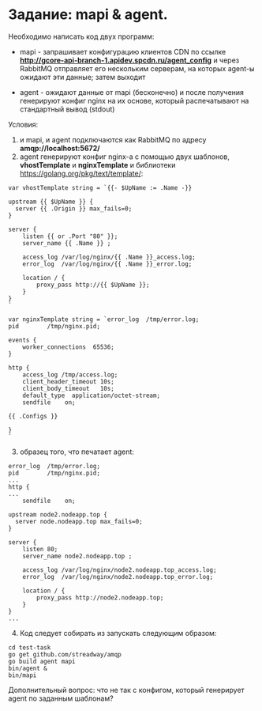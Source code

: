 # Задание: mapi & agent.

Необходимо написать код двух программ:
* mapi - запрашивает конфигурацию клиентов CDN по ссылке **http://gcore-api-branch-1.apidev.spcdn.ru/agent_config** и 
  через RabbitMQ отправляет его нескольким серверам, на которых agent-ы ожидают эти данные; затем выходит

* agent - ожидают данные от mapi (бесконечно) и после получения генерируют конфиг nginx на их основе, который распечатывают на стандартный вывод (stdout)

Условия:
 1. и mapi, и agent подключаются как RabbitMQ по адресу **amqp://localhost:5672/**
 1. agent генерируют конфиг nginx-а с помощью двух шаблонов, **vhostTemplate** и **nginxTemplate** и библиотеки https://golang.org/pkg/text/template/:

```
var vhostTemplate string = `{{- $UpName := .Name -}}

upstream {{ $UpName }} {
  server {{ .Origin }} max_fails=0;
}

server {
    listen {{ or .Port "80" }};
    server_name {{ .Name }} ;

    access_log /var/log/nginx/{{ .Name }}_access.log;
    error_log  /var/log/nginx/{{ .Name }}_error.log;

    location / {
        proxy_pass http://{{ $UpName }};
    }
}
`

var nginxTemplate string = `error_log  /tmp/error.log;
pid        /tmp/nginx.pid;

events {
    worker_connections  65536;
}

http {
    access_log /tmp/access.log;
    client_header_timeout 10s;
    client_body_timeout   10s;
    default_type  application/octet-stream;
    sendfile    on;

{{ .Configs }}

}
`
```

3. образец того, что печатает agent:

```
error_log  /tmp/error.log;
pid        /tmp/nginx.pid;
...
http {
...
    sendfile    on;

upstream node2.nodeapp.top {
  server node.nodeapp.top max_fails=0;
}

server {
    listen 80;
    server_name node2.nodeapp.top ;

    access_log /var/log/nginx/node2.nodeapp.top_access.log;
    error_log  /var/log/nginx/node2.nodeapp.top_error.log;

    location / {
        proxy_pass http://node2.nodeapp.top;
    }
}
...
```
4. Код следует собирать из запускать следующим образом:
```
cd test-task
go get github.com/streadway/amqp
go build agent mapi
bin/agent &
bin/mapi
```

Дополнительный вопрос: что не так с конфигом, который генерирует agent по заданным шаблонам?
